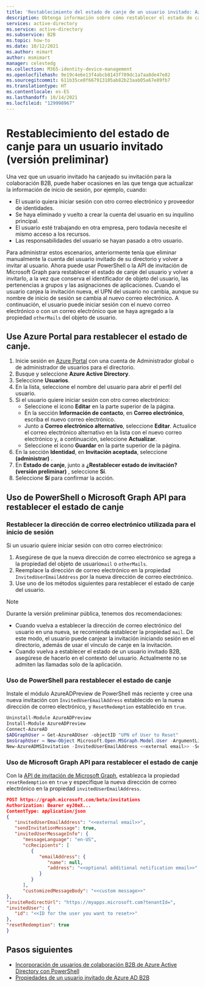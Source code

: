 ```yaml
---
title: 'Restablecimiento del estado de canje de un usuario invitado: Azure AD'
description: Obtenga información sobre cómo restablecer el estado de canje de invitación para un usuario invitado de Azure Active Directory B2B en Azure AD External Identities.
services: active-directory
ms.service: active-directory
ms.subservice: B2B
ms.topic: how-to
ms.date: 10/12/2021
ms.author: mimart
author: msmimart
manager: celestedg
ms.collection: M365-identity-device-management
ms.openlocfilehash: 9e19c4e6e13f4abcb8143f789dc1a7aa8de47e82
ms.sourcegitcommit: 611b35ce0f667913105ab82b23aab05a67e89fb7
ms.translationtype: HT
ms.contentlocale: es-ES
ms.lasthandoff: 10/14/2021
ms.locfileid: "129998967"
---
```

# <a name="reset-redemption-status-for-a-guest-user-preview"></a>Restablecimiento del estado de canje para un usuario invitado (versión preliminar)

Una vez que un usuario invitado ha canjeado su invitación para la colaboración B2B, puede haber ocasiones en las que tenga que actualizar la información de inicio de sesión, por ejemplo, cuando:

- El usuario quiera iniciar sesión con otro correo electrónico y proveedor de identidades.
- Se haya eliminado y vuelto a crear la cuenta del usuario en su inquilino principal.
- El usuario esté trabajando en otra empresa, pero todavía necesite el mismo acceso a los recursos.
- Las responsabilidades del usuario se hayan pasado a otro usuario.

Para administrar estos escenarios, anteriormente tenía que eliminar manualmente la cuenta del usuario invitado de su directorio y volver a invitar al usuario. Ahora puede usar PowerShell o la API de invitación de Microsoft Graph para restablecer el estado de canje del usuario y volver a invitarlo, a la vez que conserva el identificador de objeto del usuario, las pertenencias a grupos y las asignaciones de aplicaciones. Cuando el usuario canjea la invitación nueva, el UPN del usuario no cambia, aunque su nombre de inicio de sesión se cambia al nuevo correo electrónico. A continuación, el usuario puede iniciar sesión con el nuevo correo electrónico o con un correo electrónico que se haya agregado a la propiedad `otherMails` del objeto de usuario.

## <a name="use-the-azure-portal-to-reset-redemption-status"></a>Use Azure Portal para restablecer el estado de canje.

1. Inicie sesión en [Azure Portal](https://portal.azure.com/) con una cuenta de Administrador global o de administrador de usuarios para el directorio.
1. Busque y seleccione **Azure Active Directory**.
1. Seleccione **Usuarios**.
1. En la lista, seleccione el nombre del usuario para abrir el perfil del usuario.
1. Si el usuario quiere iniciar sesión con otro correo electrónico:
   - Seleccione el icono **Editar** en la parte superior de la página.
   - En la sección **Información de contacto**, en **Correo electrónico**, escriba el nuevo correo electrónico.
   - Junto a **Correo electrónico alternativo**, seleccione **Editar**. Actualice el correo electrónico alternativo en la lista con el nuevo correo electrónico y, a continuación, seleccione **Actualizar**.
   - Seleccione el icono **Guardar** en la parte superior de la página.
1. En la sección **Identidad**, en **Invitación aceptada**, seleccione **(administrar)** .
1. En **Estado de canje**, junto a **¿Restablecer estado de invitación? (versión preliminar)** , seleccione **Sí**.
1. Seleccione **Sí** para confirmar la acción.


## <a name="use-powershell-or-microsoft-graph-api-to-reset-redemption-status"></a>Uso de PowerShell o Microsoft Graph API para restablecer el estado de canje

### <a name="reset-the-email-address-used-for-sign-in"></a>Restablecer la dirección de correo electrónico utilizada para el inicio de sesión

Si un usuario quiere iniciar sesión con otro correo electrónico:

1. Asegúrese de que la nueva dirección de correo electrónico se agrega a la propiedad del objeto de usuario`mail` o `otherMails`. 
1.  Reemplace la dirección de correo electrónico en la propiedad `InvitedUserEmailAddress` por la nueva dirección de correo electrónico.
1. Use uno de los métodos siguientes para restablecer el estado de canje del usuario.

> [!NOTE]
>Durante la versión preliminar pública, tenemos dos recomendaciones:
>- Cuando vuelva a establecer la dirección de correo electrónico del usuario en una nueva, se recomienda establecer la propiedad `mail`. De este modo, el usuario puede canjear la invitación iniciando sesión en el directorio, además de usar el vínculo de canje en la invitación.
>- Cuando vuelva a establecer el estado de un usuario invitado B2B, asegúrese de hacerlo en el contexto del usuario. Actualmente no se admiten las llamadas solo de la aplicación.
>
### <a name="use-powershell-to-reset-redemption-status"></a>Uso de PowerShell para restablecer el estado de canje

Instale el módulo AzureADPreview de PowerShell más reciente y cree una nueva invitación con `InvitedUserEmailAddress` establecido en la nueva dirección de correo electrónico, y `ResetRedemption` establecido en `true`.

```powershell  
Uninstall-Module AzureADPreview 
Install-Module AzureADPreview 
Connect-AzureAD 
$ADGraphUser = Get-AzureADUser -objectID "UPN of User to Reset"  
$msGraphUser = New-Object Microsoft.Open.MSGraph.Model.User -ArgumentList $ADGraphUser.ObjectId 
New-AzureADMSInvitation -InvitedUserEmailAddress <<external email>> -SendInvitationMessage $True -InviteRedirectUrl "http://myapps.microsoft.com" -InvitedUser $msGraphUser -ResetRedemption $True 
```

### <a name="use-microsoft-graph-api-to-reset-redemption-status"></a>Uso de Microsoft Graph API para restablecer el estado de canje

Con la [API de invitación de Microsoft Graph](/graph/api/resources/invitation?view=graph-rest-beta&preserve-view=true), establezca la propiedad `resetRedemption` en `true` y especifique la nueva dirección de correo electrónico en la propiedad `invitedUserEmailAddress`.

```json
POST https://graph.microsoft.com/beta/invitations  
Authorization: Bearer eyJ0eX...  
ContentType: application/json  
{  
   "invitedUserEmailAddress": "<<external email>>",  
   "sendInvitationMessage": true,  
   "invitedUserMessageInfo": {  
      "messageLanguage": "en-US",  
      "ccRecipients": [  
         {  
            "emailAddress": {  
               "name": null,  
               "address": "<<optional additional notification email>>"  
            }  
         } 
      ],  
      "customizedMessageBody": "<<custom message>>"  
},  
"inviteRedirectUrl": "https://myapps.microsoft.com?tenantId=",  
"invitedUser": {  
   "id": "<<ID for the user you want to reset>>"  
}, 
"resetRedemption": true 
}
```

## <a name="next-steps"></a>Pasos siguientes

- [Incorporación de usuarios de colaboración B2B de Azure Active Directory con PowerShell](customize-invitation-api.md#powershell)
- [Propiedades de un usuario invitado de Azure AD B2B](user-properties.md)
